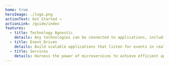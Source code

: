 ```yaml
---
home: true
heroImage: ./logo.png
actionText: Get Started →
actionLink: /guide/index
features:
  - title: Technology Agnostic
    details: Any technologies can be connected to applications, including web services, business logic, IoT, or even blockchain technologies.
  - title: Event Driven
    details: Build scalable applications that listen for events in real-time and react with tasks.
  - title: Services
    details: Harness the power of microservices to achieve efficient application creation and maintenance. 
---
```

